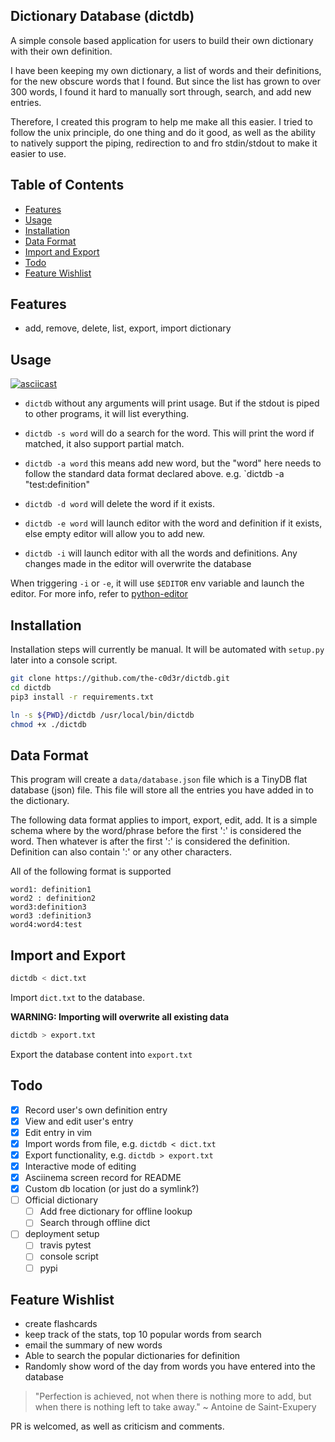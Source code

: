 ## Dictionary Database (dictdb)

A simple console based application for users to build their own dictionary with their own definition.

I have been keeping my own dictionary, a list of words and their definitions, for the new obscure words that I found. But since the list has grown to over 300 words, I found it hard to manually sort through, search, and add new entries.

Therefore, I created this program to help me make all this easier. I tried to follow the unix principle, do one thing and do it good, as well as the ability to natively support the piping, redirection to and fro stdin/stdout to make it easier to use. 

## Table of Contents
- [Features](#features)
- [Usage](#usage)
- [Installation](#installation)
- [Data Format](#data-format)
- [Import and Export](#import-and-export)
- [Todo](#todo)
- [Feature Wishlist](#feature-wishlist)


## Features
- add, remove, delete, list, export, import dictionary

## Usage

[![asciicast](https://asciinema.org/a/sD6t5jd2pm4TU9XNIe1pF2ENZ.svg)](https://asciinema.org/a/sD6t5jd2pm4TU9XNIe1pF2ENZ)

- `dictdb` without any arguments will print usage. But if the stdout is piped to other programs, it will list everything.

- `dictdb -s word` will do a search for the word. This will print the word if matched, it also support partial match.

- `dictdb -a word` this means add new word, but the "word" here needs to follow the standard data format declared above. e.g. `dictdb -a "test:definition"
   
- `dictdb -d word` will delete the word if it exists.

- `dictdb -e word` will launch editor with the word and definition if it exists, else empty editor will allow you to add new.

- `dictdb -i` will launch editor with all the words and definitions. Any changes made in the editor will overwrite the database

When triggering `-i` or `-e`, it will use `$EDITOR` env variable and launch the editor. 
For more info, refer to [python-editor](https://pypi.org/project/python-editor/)


## Installation
Installation steps will currently be manual. It will be automated with `setup.py` later into a console script. 
```bash
git clone https://github.com/the-c0d3r/dictdb.git
cd dictdb
pip3 install -r requirements.txt

ln -s ${PWD}/dictdb /usr/local/bin/dictdb
chmod +x ./dictdb
```

## Data Format
This program will create a `data/database.json` file which is a TinyDB flat database (json) file. 
This file will store all the entries you have added in to the dictionary.

The following data format applies to import, export, edit, add. 
It is a simple schema where by the word/phrase before the first ':' is considered the word. Then whatever is after the first ':' is considered the definition. Definition can also contain ':' or any other characters.

All of the following format is supported
```
word1: definition1
word2 : definition2
word3:definition3
word3 :definition3
word4:word4:test
```

## Import and Export

```bash
dictdb < dict.txt
```
Import `dict.txt` to the database.

**WARNING: Importing will overwrite all existing data**

```bash
dictdb > export.txt
```
Export the database content into `export.txt`

## Todo
- [x] Record user's own definition entry
- [x] View and edit user's entry
- [x] Edit entry in vim
- [x] Import words from file, e.g. `dictdb < dict.txt`
- [x] Export functionality, e.g. `dictdb > export.txt`
- [x] Interactive mode of editing
- [x] Asciinema screen record for README
- [x] Custom db location (or just do a symlink?)
- [ ] Official dictionary
    - [ ] Add free dictionary for offline lookup
    - [ ] Search through offline dict
- [ ] deployment setup
    - [ ] travis pytest
    - [ ] console script
    - [ ] pypi

## Feature Wishlist
- create flashcards
- keep track of the stats, top 10 popular words from search
- email the summary of new words
- Able to search the popular dictionaries for definition
- Randomly show word of the day from words you have entered into the database

> "Perfection is achieved, not when there is nothing more to add, but when there is nothing left to take away." ~ Antoine de Saint-Exupery

PR is welcomed, as well as criticism and comments.
